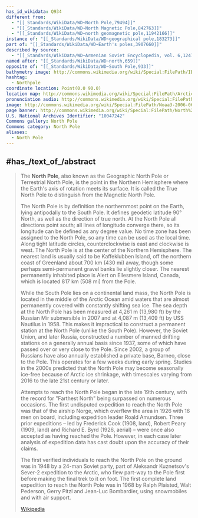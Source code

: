 ```yaml
---
has_id_wikidata: Q934
different from:
  - "[[_Standards/WikiData/WD~North Pole,79494]]"
  - "[[_Standards/WikiData/WD~North Magnetic Pole,842763]]"
  - "[[_Standards/WikiData/WD~north geomagnetic pole,11942166]]"
instance of: "[[_Standards/WikiData/WD~geographical pole,183273]]"
part of: "[[_Standards/WikiData/WD~Earth's poles,3907660]]"
described by source:
  - "[[_Standards/WikiData/WD~Armenian Soviet Encyclopedia, vol. 6,124737633]]"
named after: "[[_Standards/WikiData/WD~north,659]]"
opposite of: "[[_Standards/WikiData/WD~South Pole,933]]"
bathymetry image: http://commons.wikimedia.org/wiki/Special:FilePath/IBCAO%20betamap.jpg
hashtag:
  - Northpole
coordinate location: Point(0.0 90.0)
location map: http://commons.wikimedia.org/wiki/Special:FilePath/Arctic%20Ocean%20-%20en.png
pronunciation audio: http://commons.wikimedia.org/wiki/Special:FilePath/LL-Q9610%20%28ben%29-Tahmid-%E0%A6%89%E0%A6%A4%E0%A7%8D%E0%A6%A4%E0%A6%B0%20%E0%A6%AE%E0%A7%87%E0%A6%B0%E0%A7%81.wav
image: http://commons.wikimedia.org/wiki/Special:FilePath/Noaa3-2006-0602-1206%20%28cropped%29.jpg
page banner: http://commons.wikimedia.org/wiki/Special:FilePath/North%20pole%20banner.jpg
U.S. National Archives Identifier: "10047242"
Commons gallery: North Pole
Commons category: North Pole
aliases:
  - North Pole
---
```



## #has_/text_of_/abstract 

> The **North Pole**, also known as the Geographic North Pole or Terrestrial North Pole, is the point in the Northern Hemisphere where the Earth's axis of rotation meets its surface. It is called the True North Pole to distinguish from the Magnetic North Pole.
>
> The North Pole is by definition the northernmost point on the Earth, lying antipodally to the South Pole. It defines geodetic latitude 90° North, as well as the direction of true north. At the North Pole all directions point south; all lines of longitude converge there, so its longitude can be defined as any degree value. No time zone has been assigned to the North Pole, so any time can be used as the local time. Along tight latitude circles, counterclockwise is east and clockwise is west. The North Pole is at the center of the Northern Hemisphere. The nearest land is usually said to be Kaffeklubben Island, off the northern coast of Greenland about 700 km (430 mi) away, though some perhaps semi-permanent gravel banks lie slightly closer. The nearest permanently inhabited place is Alert on Ellesmere Island, Canada, which is located 817 km (508 mi) from the Pole.
>
> While the South Pole lies on a continental land mass, the North Pole is located in the middle of the Arctic Ocean amid waters that are almost permanently covered with constantly shifting sea ice.  The sea depth at the North Pole has been measured at 4,261 m (13,980 ft) by the Russian Mir submersible in 2007 and at  4,087 m (13,409 ft) by USS Nautilus in 1958. This makes it impractical to construct a permanent station at the North Pole (unlike the South Pole). However, the Soviet Union, and later Russia, constructed a number of manned drifting stations on a generally annual basis since 1937, some of which have passed over or very close to the Pole. Since 2002, a group of Russians have also annually established a private base, Barneo, close to the Pole. This operates for a few weeks during early spring. Studies in the 2000s predicted that the North Pole may become seasonally ice-free because of Arctic ice shrinkage, with timescales varying from 2016 to the late 21st century or later.
>
> Attempts to reach the North Pole began in the late 19th century, with the record for "Farthest North" being surpassed on numerous occasions. The first undisputed expedition to reach the North Pole was that of the airship Norge, which overflew the area in 1926 with 16 men on board, including expedition leader Roald Amundsen. Three prior expeditions – led by Frederick Cook (1908, land), Robert Peary (1909, land) and Richard E. Byrd (1926, aerial) – were once also accepted as having reached the Pole. However, in each case later analysis of expedition data has cast doubt upon the accuracy of their claims. 
>
> The first verified individuals to reach the North Pole on the ground was in 1948 by a 24-man Soviet party, part of Aleksandr Kuznetsov's Sever-2 expedition to the Arctic, who flew part-way to the Pole first before making the final trek to it on foot. The first complete land expedition to reach the North Pole was in 1968 by Ralph Plaisted, Walt Pederson, Gerry Pitzl and Jean-Luc Bombardier, using snowmobiles and with air support.
>
> [Wikipedia](https://en.wikipedia.org/wiki/North%20Pole) 


